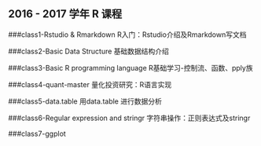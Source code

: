 ﻿## 2016 - 2017 学年 R 课程

###class1-Rstudio & Rmarkdown
R入门：Rstudio介绍及Rmarkdown写文档

###class2-Basic Data Structure
基础数据结构介绍

###class3-Basic R programming language
R基础学习-控制流、函数、pply族

###class4-quant-master
量化投资研究：R语言实现

###class5-data.table
用data.table 进行数据分析

###class6-Regular expression and stringr
字符串操作：正则表达式及stringr

###class7-ggplot